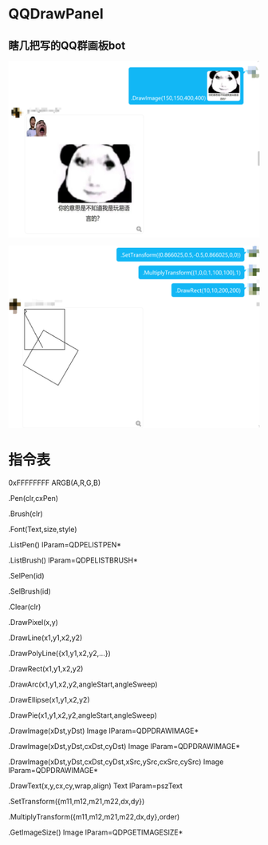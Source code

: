 # QQDrawPanel
## 瞎几把写的QQ群画板bot
![avatar](https://github.com/QingKong-s/QQDrawPanel/blob/master/ScreenShot/1.png)

![avatar](https://github.com/QingKong-s/QQDrawPanel/blob/master/ScreenShot/2.png)

# 指令表

0xFFFFFFFF
ARGB(A,R,G,B)

.Pen(clr,cxPen)

.Brush(clr)

.Font(Text,size,style)

.ListPen()     lParam=QDPELISTPEN*

.ListBrush()     lParam=QDPELISTBRUSH*

.SelPen(id)

.SelBrush(id)

.Clear(clr)

.DrawPixel(x,y)

.DrawLine(x1,y1,x2,y2)

.DrawPolyLine({x1,y1,x2,y2,...})

.DrawRect(x1,y1,x2,y2)

.DrawArc(x1,y1,x2,y2,angleStart,angleSweep)

.DrawEllipse(x1,y1,x2,y2)

.DrawPie(x1,y1,x2,y2,angleStart,angleSweep)

.DrawImage(xDst,yDst) Image    lParam=QDPDRAWIMAGE*

.DrawImage(xDst,yDst,cxDst,cyDst) Image     lParam=QDPDRAWIMAGE*

.DrawImage(xDst,yDst,cxDst,cyDst,xSrc,ySrc,cxSrc,cySrc) Image    lParam=QDPDRAWIMAGE*

.DrawText(x,y,cx,cy,wrap,align) Text    lParam=pszText

.SetTransform({m11,m12,m21,m22,dx,dy})

.MultiplyTransform({m11,m12,m21,m22,dx,dy},order)

.GetImageSize() Image    lParam=QDPGETIMAGESIZE*
